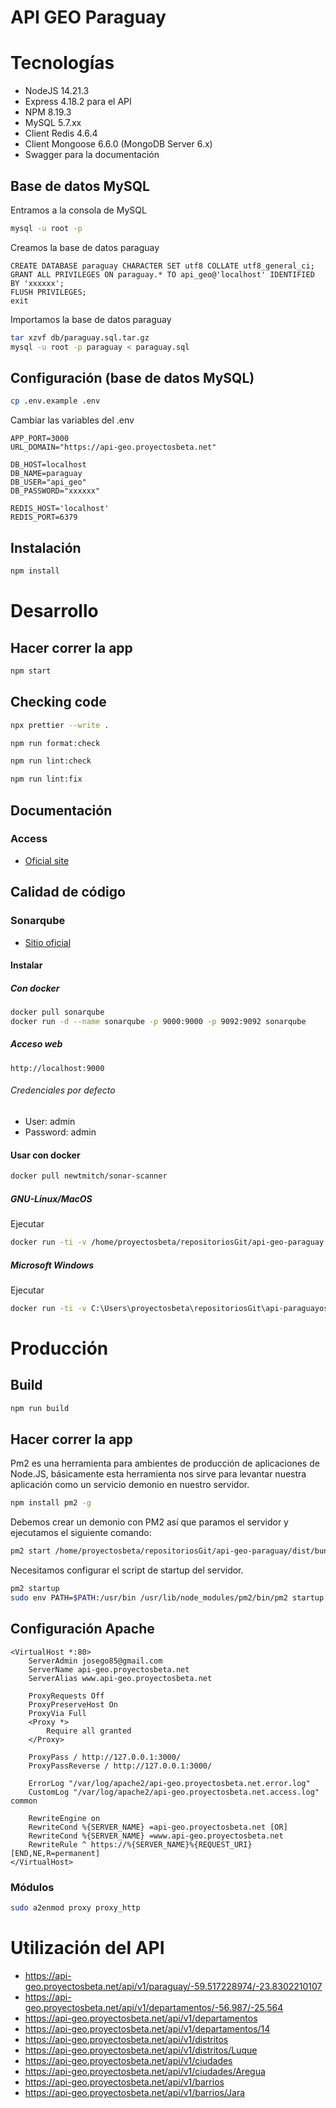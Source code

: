 # API GEO Paraguay

# Tecnologías

-   NodeJS 14.21.3
-   Express 4.18.2 para el API
-   NPM 8.19.3
-   MySQL 5.7.xx
-   Client Redis 4.6.4
-   Client Mongoose 6.6.0 (MongoDB Server 6.x)
-   Swagger para la documentación

## Base de datos MySQL

Entramos a la consola de MySQL

```bash
mysql -u root -p
```

Creamos la base de datos paraguay

```
CREATE DATABASE paraguay CHARACTER SET utf8 COLLATE utf8_general_ci;
GRANT ALL PRIVILEGES ON paraguay.* TO api_geo@'localhost' IDENTIFIED BY 'xxxxxx';
FLUSH PRIVILEGES;
exit
```

Importamos la base de datos paraguay

```bash
tar xzvf db/paraguay.sql.tar.gz
mysql -u root -p paraguay < paraguay.sql
```

## Configuración (base de datos MySQL)

```bash
cp .env.example .env
```

Cambiar las variables del .env

```
APP_PORT=3000
URL_DOMAIN="https://api-geo.proyectosbeta.net"

DB_HOST=localhost
DB_NAME=paraguay
DB_USER="api_geo"
DB_PASSWORD="xxxxxx"

REDIS_HOST='localhost'
REDIS_PORT=6379
```

## Instalación

```bash
npm install
```

# Desarrollo

## Hacer correr la app

```bash
npm start
```

## Checking code

```bash
npx prettier --write .
```

```bash
npm run format:check
```

```bash
npm run lint:check
```

```bash
npm run lint:fix
```

## Documentación

### Access

-   [Oficial site](https://api-geo.proyectosbeta.net/api-docs)

## Calidad de código

### Sonarqube

-   [Sitio oficial](https://www.sonarqube.org/)

#### Instalar

##### Con docker

```bash
docker pull sonarqube
docker run -d --name sonarqube -p 9000:9000 -p 9092:9092 sonarqube
```

##### Acceso web

```
http://localhost:9000
```

###### Credenciales por defecto

-   User: admin
-   Password: admin

#### Usar con docker

```bash
docker pull newtmitch/sonar-scanner

```

##### GNU-Linux/MacOS

Ejecutar

```bash
docker run -ti -v /home/proyectosbeta/repositoriosGit/api-geo-paraguay:/usr/src --link sonarqube newtmitch/sonar-scanner
```

##### Microsoft Windows

Ejecutar

```bash
docker run -ti -v C:\Users\proyectosbeta\repositoriosGit\api-paraguayos:/usr/src --link sonarqube newtmitch/sonar-scanner
```

# Producción

## Build

```bash
npm run build
```

## Hacer correr la app

Pm2 es una herramienta para ambientes de producción de aplicaciones de Node.JS, básicamente esta herramienta nos sirve para levantar nuestra aplicación como un servicio demonio en nuestro servidor.

```bash
npm install pm2 -g
```

Debemos crear un demonio con PM2 así que paramos el servidor y ejecutamos el siguiente comando:

```bash
pm2 start /home/proyectosbeta/repositoriosGit/api-geo-paraguay/dist/bundle.js --name api-geo-paraguay
```

Necesitamos configurar el script de startup del servidor.

```bash
pm2 startup
sudo env PATH=$PATH:/usr/bin /usr/lib/node_modules/pm2/bin/pm2 startup systemd -u proyectosbeta --hp /home/proyectosbeta
```

## Configuración Apache

```
<VirtualHost *:80>
    ServerAdmin josego85@gmail.com
    ServerName api-geo.proyectosbeta.net
    ServerAlias www.api-geo.proyectosbeta.net

    ProxyRequests Off
    ProxyPreserveHost On
    ProxyVia Full
    <Proxy *>
        Require all granted
    </Proxy>

    ProxyPass / http://127.0.0.1:3000/
    ProxyPassReverse / http://127.0.0.1:3000/

    ErrorLog "/var/log/apache2/api-geo.proyectosbeta.net.error.log"
    CustomLog "/var/log/apache2/api-geo.proyectosbeta.net.access.log" common

    RewriteEngine on
    RewriteCond %{SERVER_NAME} =api-geo.proyectosbeta.net [OR]
    RewriteCond %{SERVER_NAME} =www.api-geo.proyectosbeta.net
    RewriteRule ^ https://%{SERVER_NAME}%{REQUEST_URI} [END,NE,R=permanent]
</VirtualHost>
```

### Módulos

```bash
sudo a2enmod proxy proxy_http
```

# Utilización del API

-   https://api-geo.proyectosbeta.net/api/v1/paraguay/-59.517228974/-23.8302210107
-   https://api-geo.proyectosbeta.net/api/v1/departamentos/-56.987/-25.564
-   https://api-geo.proyectosbeta.net/api/v1/departamentos
-   https://api-geo.proyectosbeta.net/api/v1/departamentos/14
-   https://api-geo.proyectosbeta.net/api/v1/distritos
-   https://api-geo.proyectosbeta.net/api/v1/distritos/Luque
-   https://api-geo.proyectosbeta.net/api/v1/ciudades
-   https://api-geo.proyectosbeta.net/api/v1/ciudades/Aregua
-   https://api-geo.proyectosbeta.net/api/v1/barrios
-   https://api-geo.proyectosbeta.net/api/v1/barrios/Jara
